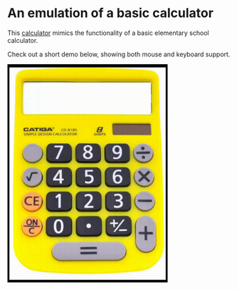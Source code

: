 # An emulation of a basic calculator

This [calculator](https://bvu12.github.io/odin-Calculator/) mimics the functionality of a basic elementary school calculator.

Check out a short demo below, showing both mouse and keyboard support.

<img src="/calculator.gif" alt="Raw video" width="360"/>


